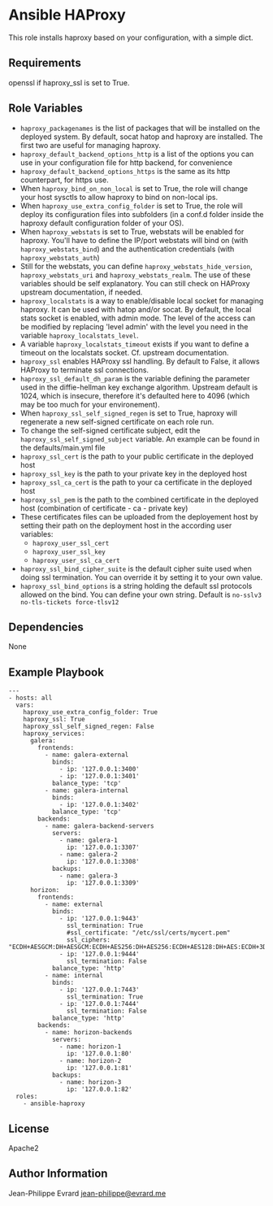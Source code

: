 Ansible HAProxy
===============

This role installs haproxy based on your configuration, with a simple dict.

Requirements
------------

openssl if haproxy_ssl is set to True.

Role Variables
--------------

* ```haproxy_packagenames``` is the list of packages that will be installed on
  the deployed system. By default, socat hatop and haproxy are installed.
  The first two are useful for managing haproxy.
* ```haproxy_default_backend_options_http``` is a list of the options you can
  use in your configuration file for http backend, for convenience
* ```haproxy_default_backend_options_https``` is the same as its http
   counterpart, for https use.
* When ```haproxy_bind_on_non_local``` is set to True, the role will change
  your host sysctls to allow haproxy to bind on non-local ips.
* When ```haproxy_use_extra_config_folder``` is set to True, the role will
  deploy its configuration files into subfolders (in a conf.d folder inside
  the haproxy default configuration folder of your OS).
* When ```haproxy_webstats``` is set to True, webstats will be enabled for
  haproxy. You'll have to define the IP/port webstats will bind on
  (with ```haproxy_webstats_bind```) and the authentication credentials
  (with ```haproxy_webstats_auth```)
* Still for the webstats, you can define ```haproxy_webstats_hide_version```,
  ```haproxy_webstats_uri``` and ```haproxy_webstats_realm```.
  The use of these variables should be self explanatory. You can still check
  on HAProxy upstream documentation, if needed.
* ```haproxy_localstats``` is a way to enable/disable local socket for
  managing haproxy. It can be used with hatop and/or socat. By default, the
  local stats socket is enabled, with admin mode. The level of the access
  can be modified by replacing 'level admin' with the level you need
  in the variable ```haproxy_localstats_level```.
* A variable ```haproxy_localstats_timeout``` exists if you want to
  define a timeout on the localstats socket. Cf. upstream documentation.
* ```haproxy_ssl``` enables HAProxy ssl handling. By default to False, it
  allows HAProxy to terminate ssl connections.
* ```haproxy_ssl_default_dh_param``` is the variable defining the parameter
  used in the diffie-hellman key exchange algorithm. Upstream default is
  1024, which is insecure, therefore it's defaulted here to 4096 (which
  may be too much for your environement).
* When ```haproxy_ssl_self_signed_regen``` is set to True, haproxy will
  regenerate a new self-signed certificate on each role run.
* To change the self-signed certificate subject, edit the
  ```haproxy_ssl_self_signed_subject``` variable. An example can be
  found in the defaults/main.yml file
* ```haproxy_ssl_cert``` is the path to your public certificate in the
  deployed host
* ```haproxy_ssl_key``` is the path to your private key in the deployed
  host
* ```haproxy_ssl_ca_cert``` is the path to your ca certificate in the
  deployed host
* ```haproxy_ssl_pem``` is the path to the combined certificate in the
  deployed host (combination of certificate - ca - private key)
* These certificates files can be uploaded from the deployement host
  by setting their path on the deployment host in the according user
  variables:
    - ```haproxy_user_ssl_cert```
    - ```haproxy_user_ssl_key```
    - ```haproxy_user_ssl_ca_cert```
* ```haproxy_ssl_bind_cipher_suite``` is the default cipher suite
  used when doing ssl termination. You can override it by setting
  it to your own value.
* ```haproxy_ssl_bind_options``` is a string holding the default
  ssl protocols allowed on the bind. You can define your own string.
  Default is ```no-sslv3 no-tls-tickets force-tlsv12```


Dependencies
------------

None

Example Playbook
----------------

    ---
    - hosts: all
      vars:
        haproxy_use_extra_config_folder: True
        haproxy_ssl: True
        haproxy_ssl_self_signed_regen: False
        haproxy_services:
          galera:
            frontends:
              - name: galera-external
                binds:
                  - ip: '127.0.0.1:3400'
                  - ip: '127.0.0.1:3401'
                balance_type: 'tcp'
              - name: galera-internal
                binds:
                  - ip: '127.0.0.1:3402'
                balance_type: 'tcp'
            backends:
              - name: galera-backend-servers
                servers:
                  - name: galera-1
                    ip: '127.0.0.1:3307'
                  - name: galera-2
                    ip: '127.0.0.1:3308'
                backups:
                  - name: galera-3
                    ip: '127.0.0.1:3309'
          horizon:
            frontends:
              - name: external
                binds:
                  - ip: '127.0.0.1:9443'
                    ssl_termination: True
                    #ssl_certificate: "/etc/ssl/certs/mycert.pem"
                    ssl_ciphers: "ECDH+AESGCM:DH+AESGCM:ECDH+AES256:DH+AES256:ECDH+AES128:DH+AES:ECDH+3DES:DH+3DES:RSA+AESGCM:RSA+AES:RSA+3DES:!aNULL:!MD5:!DSS"
                  - ip: '127.0.0.1:9444'
                    ssl_termination: False
                balance_type: 'http'
              - name: internal
                binds:
                  - ip: '127.0.0.1:7443'
                    ssl_termination: True
                  - ip: '127.0.0.1:7444'
                    ssl_termination: False
                balance_type: 'http'
            backends:
              - name: horizon-backends
                servers:
                  - name: horizon-1
                    ip: '127.0.0.1:80'
                  - name: horizon-2
                    ip: '127.0.0.1:81'
                backups:
                  - name: horizon-3
                    ip: '127.0.0.1:82'
      roles:
        - ansible-haproxy


License
-------

Apache2

Author Information
------------------

Jean-Philippe Evrard <jean-philippe@evrard.me>
